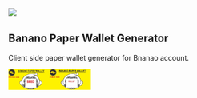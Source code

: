 <img src="https://i.imgur.com/TnPBuMt.png"/>

## Banano Paper Wallet Generator

Client side paper wallet generator for Bnanao account.

<img src="/src/assets/images/paper_wallet.jpg" width="165"/>
